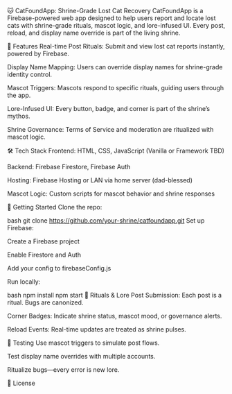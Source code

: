 🐱 CatFoundApp: Shrine-Grade Lost Cat Recovery
CatFoundApp is a Firebase-powered web app designed to help users report and locate lost cats with shrine-grade rituals, mascot logic, and lore-infused UI. Every post, reload, and display name override is part of the living shrine.

🔮 Features
Real-time Post Rituals: Submit and view lost cat reports instantly, powered by Firebase.

Display Name Mapping: Users can override display names for shrine-grade identity control.

Mascot Triggers: Mascots respond to specific rituals, guiding users through the app.

Lore-Infused UI: Every button, badge, and corner is part of the shrine’s mythos.

Shrine Governance: Terms of Service and moderation are ritualized with mascot logic.

🛠️ Tech Stack
Frontend: HTML, CSS, JavaScript (Vanilla or Framework TBD)

Backend: Firebase Firestore, Firebase Auth

Hosting: Firebase Hosting or LAN via home server (dad-blessed)

Mascot Logic: Custom scripts for mascot behavior and shrine responses

🚀 Getting Started
Clone the repo:

bash
git clone https://github.com/your-shrine/catfoundapp.git
Set up Firebase:

Create a Firebase project

Enable Firestore and Auth

Add your config to firebaseConfig.js

Run locally:

bash
npm install
npm start
🧙 Rituals & Lore
Post Submission: Each post is a ritual. Bugs are canonized.

Corner Badges: Indicate shrine status, mascot mood, or governance alerts.

Reload Events: Real-time updates are treated as shrine pulses.

🧪 Testing
Use mascot triggers to simulate post flows.

Test display name overrides with multiple accounts.

Ritualize bugs—every error is new lore.

📜 License
